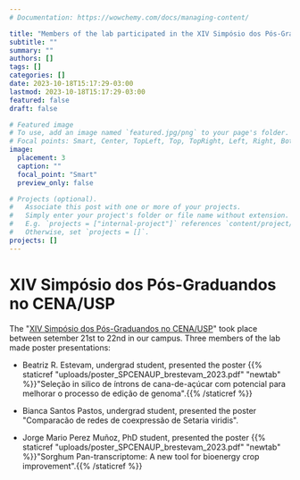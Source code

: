 ```yaml
---
# Documentation: https://wowchemy.com/docs/managing-content/

title: "Members of the lab participated in the XIV Simpósio dos Pós-Graduandos no CENA"
subtitle: ""
summary: ""
authors: []
tags: []
categories: []
date: 2023-10-18T15:17:29-03:00
lastmod: 2023-10-18T15:17:29-03:00
featured: false
draft: false

# Featured image
# To use, add an image named `featured.jpg/png` to your page's folder.
# Focal points: Smart, Center, TopLeft, Top, TopRight, Left, Right, BottomLeft, Bottom, BottomRight.
image:
  placement: 3
  caption: ""
  focal_point: "Smart"
  preview_only: false

# Projects (optional).
#   Associate this post with one or more of your projects.
#   Simply enter your project's folder or file name without extension.
#   E.g. `projects = ["internal-project"]` references `content/project/deep-learning/index.md`.
#   Otherwise, set `projects = []`.
projects: []
---
```


# XIV Simpósio dos Pós-Graduandos no CENA/USP

The "[XIV Simpósio dos Pós-Graduandos no CENA/USP](http://www.cena.usp.br/blog/?p=3054)" took place between setember 21st to 22nd in our campus. Three members of the lab made poster presentations:

- Beatriz R. Estevam, undergrad student, presented the poster {{% staticref "uploads/poster_SPCENAUP_brestevam_2023.pdf" "newtab" %}}"Seleção in silico de íntrons de cana-de-açúcar com potencial para melhorar o processo de edição de genoma".{{% /staticref %}}

- Bianca Santos Pastos, undergrad student, presented the poster "Comparacão de redes de coexpressão de Setaria viridis".

- Jorge Mario Perez Muñoz, PhD student, presented the poster {{% staticref "uploads/poster_SPCENAUP_brestevam_2023.pdf" "newtab" %}}"Sorghum Pan-transcriptome: A new tool for bioenergy crop improvement".{{% /staticref %}}
